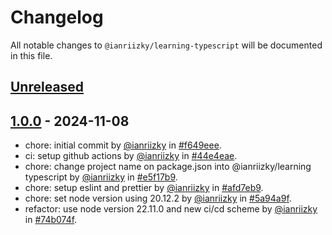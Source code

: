 # Changelog

All notable changes to `@ianriizky/learning-typescript` will be documented in this file.

## [Unreleased](https://github.com/ianriizky/learning-typescript/compare/1.0.0...develop)

## [1.0.0](https://github.com/ianriizky/learning-typescript/releases/tag/1.0.0) - 2024-11-08

- chore: initial commit by [@ianriizky](https://github.com/ianriizky) in [#f649eee](https://github.com/ianriizky/learning-typescript/commit/f649eee760104838ba75557912b399ac7a8a294b).
- ci: setup github actions by [@ianriizky](https://github.com/ianriizky) in [#44e4eae](https://github.com/ianriizky/learning-typescript/commit/44e4eaebfd821332a05bbe9576349336bb82842f).
- chore: change project name on package.json into @ianriizky/learning typescript by [@ianriizky](https://github.com/ianriizky) in [#e5f17b9](https://github.com/ianriizky/learning-typescript/commit/e5f17b931917fe0bbd9c977f5eaedf6fc7474e42).
- chore: setup eslint and prettier by [@ianriizky](https://github.com/ianriizky) in [#afd7eb9](https://github.com/ianriizky/learning-typescript/commit/afd7eb954e632f9e88da2cc74164957827918ff4).
- chore: set node version using 20.12.2 by [@ianriizky](https://github.com/ianriizky) in [#5a94a9f](https://github.com/ianriizky/learning-typescript/commit/5a94a9f1f346e444171751acbeaff324ac5f4b6e).
- refactor: use node version 22.11.0 and new ci/cd scheme by [@ianriizky](https://github.com/ianriizky) in [#74b074f](https://github.com/ianriizky/learning-typescript/commit/74b074f6bee90edeb47120a4ae391fac975df470).
